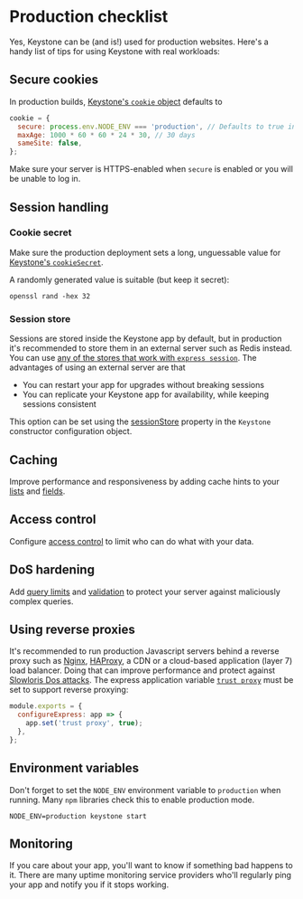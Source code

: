 <!--[meta]
section: guides
title: Production checklist
subSection: deployment
[meta]-->

# Production checklist

Yes, Keystone can be (and is!) used for production websites. Here's a handy list of tips for using Keystone with real workloads:

## Secure cookies

In production builds, [Keystone's `cookie` object](/packages/keystone/README.md#config) defaults to

```js
cookie = {
  secure: process.env.NODE_ENV === 'production', // Defaults to true in production
  maxAge: 1000 * 60 * 60 * 24 * 30, // 30 days
  sameSite: false,
};
```

Make sure your server is HTTPS-enabled when `secure` is enabled or you will be unable to log in.

## Session handling

### Cookie secret

Make sure the production deployment sets a long, unguessable value for [Keystone's `cookieSecret`](/packages/keystone/README.md#config).

A randomly generated value is suitable (but keep it secret):

```shell
openssl rand -hex 32
```

### Session store

Sessions are stored inside the Keystone app by default, but in production it's recommended to store them in an external server such as Redis instead. You can use [any of the stores that work with `express session`](https://github.com/expressjs/session#compatible-session-stores). The advantages of using an external server are that

- You can restart your app for upgrades without breaking sessions
- You can replicate your Keystone app for availability, while keeping sessions consistent

This option can be set using the [sessionStore](/packages/keystone/README.md#sessionstore) property in the `Keystone` constructor configuration object.

## Caching

Improve performance and responsiveness by adding cache hints to your [lists](/docs/api/create-list.md#cachehint) and [fields](/packages/fields/README.md#cachehint).

## Access control

Configure [access control](/docs/guides/access-control.md) to limit who can do what with your data.

## DoS hardening

Add [query limits](/docs/api/create-list.md#querylimits) and [validation](/docs/api/validation.md) to protect your server against maliciously complex queries.

## Using reverse proxies

It's recommended to run production Javascript servers behind a reverse proxy such as [Nginx](https://nginx.org/), [HAProxy](https://www.haproxy.org/), a CDN or a cloud-based application (layer 7) load balancer. Doing that can improve performance and protect against [Slowloris Dos attacks](https://en.wikipedia.org/wiki/Slowloris_(computer_security)). The express application variable [`trust proxy`](https://expressjs.com/en/guide/behind-proxies.html) must be set to support reverse proxying:

```javascript title=index.js
module.exports = {
  configureExpress: app => {
    app.set('trust proxy', true);
  },
};
```

## Environment variables

Don't forget to set the `NODE_ENV` environment variable to `production` when running. Many `npm` libraries check this to enable production mode.

```shell
NODE_ENV=production keystone start
```

## Monitoring

If you care about your app, you'll want to know if something bad happens to it. There are many uptime monitoring service providers who'll regularly ping your app and notify you if it stops working.
